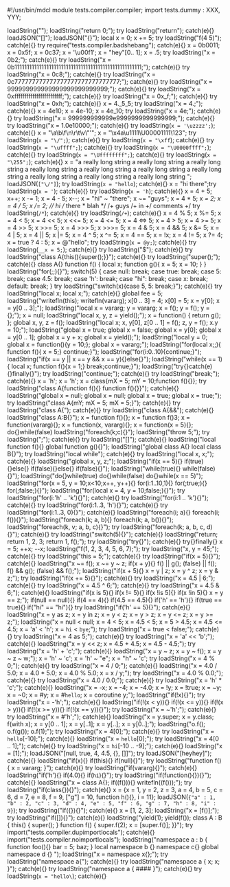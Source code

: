 #!/usr/bin/mdcl
module tests.compiler.compiler;
import tests.dummy : XXX, YYY;

loadString("");
loadString("return 0;");
try loadString("return"); catch(e){}
loadJSON("[]");
loadJSON("{}");
local x = 0;
x += 5;
try loadString("f(4 5)"); catch(e){}
try require("tests.compiler.badshebang"); catch(e){}
x = 0b0011;
x = 0x5f;
x = 0c37;
x = '\u00f1';
x = "hey"[0.. 1];
x = .5;
try loadString("x = 0b2;"); catch(e){}
try loadString("x = 0b1111111111111111111111111111111111111111111111111111;"); catch(e){}
try loadString("x = 0c8;"); catch(e){}
try loadString("x = 0c777777777777777777777777777777;"); catch(e){}
try loadString("x = 999999999999999999999999999;"); catch(e){}
try loadString("x = 0xffffffffffffffffffffffff;"); catch(e){}
try loadString("x = 0x_f;"); catch(e){}
try loadString("x = 0xh;"); catch(e){}
x = 4._5_5;
try loadString("x = 4.;"); catch(e){}
x = 4e10;
x = 4e-10;
x = 4e_10;
try loadString("x = 4e;"); catch(e){}
try loadString("x = 999999999999e9999999999999999;"); catch(e){}
try loadString("x = 1.0e10000;"); catch(e){}
try loadString(`x = '\uzzzz';`); catch(e){}
x = "\a\b\f\n\r\t\v\\\"\'";
x = "\x4a\u1111\U00001111\123";
try loadString(`x = "\/";`); catch(e){}
try loadString(`x = "\xff`); catch(e){}
try loadString(`x = "\uffff";`); catch(e){}
try loadString(`x = "\U0000ffff";`); catch(e){}
try loadString(`x = "\Uffffffff";`); catch(e){}
try loadString(`x = "\255";`); catch(e){}
x = "a really long string a really long string a really long string a really long string a really long string a really long string a really long string a really long string a really long string a really long string ";
loadJSON(`["\/"]`);
try loadString(`x = "hello`); catch(e){}
x = "hi
there";try loadString(`x = '`); catch(e){}
try loadString(`x = 'h`); catch(e){}
x = 4 + 5;
x++;
x -= 1;
x = 4 - 5;
x--;
x = "hi" ~ "there";
x ~= "guys";
x = 4 * 5;
x *= 2;
x = 4 / 5;
x /= 2;
// hi
/* there * blah
 */
/+ guys /+ in +/
comments +/
try loadString(`/*`); catch(e){}
try loadString(`/+`); catch(e){}
x = 4 % 5;
x %= 5;
x = 4 < 5;
x = 4 << 5;
x <<= 5;
x = 4 <= 5;
x = 4 <=> 5;
x = 4 > 5;
x = 4 >= 5;
x = 4 >> 5;
x >>= 5;
x = 4 >>> 5;
x >>>= 5;
x = 4 & 5;
x = 4 && 5;
x &= 5;
x = 4 | 5;
x = 4 || 5;
x |= 5;
x = 4 ^ 5;
x ^= 5;
x = 4 == 5;
x = !x;
x = 4 != 5;
x ?= 4;
x = true ? 4 : 5;
x = @"hello";
try loadString(`x = @y;`); catch(e){}
try loadString(`__x = 5;`); catch(e){}
try loadString("$"); catch(e){}
try loadString("class A{this(){super();}}"); catch(e){}
try loadString("super();"); catch(e){}
class A{}
function f() { local x; function g(){ x = 5; x = 10; } }
loadString("for(;;){}");
switch(5)
{
	case null: break;
	case true: break;
	case 5: break;
	case 4.5: break;
	case 'h': break;
	case "hi": break;
	case x: break;
	default: break;
}
try loadString("switch(x){case 5, 5: break;}"); catch(e){}
try loadString("local x; local x;"); catch(e){}
global fee = 5;
loadString("writefln(this); writefln(vararg); x[0 .. 3] = 4; x[0] = 5; x = y[0]; x = y[0 .. 3];");
loadString("local x = vararg; y = vararg; x = f(); y = f(); y = {};");
x = null;
loadString("local x, y, z = yield();");
x = function() { return g(); };
global x, y, z = f();
loadString("local x; x, y[0], z[0 .. 1] = f(); z, y = f(); x.y = 10;");
loadString("global x = true; global x = false; global x = y[0]; global x = y[0 .. 1]; global x = y + x; global x = yield();");
loadString("local y = 0; global x = function(){y = 10;}; global x = vararg;");
loadString("for(local x;;){ function f(){ x = 5;} continue;}");
loadString("for(i:0..10){continue;}");
loadString("if(x == y || x == y && x == y){}else{}");
loadString("while(x == 1){ local x; function f(){x = 1;} break;continue;}");
loadString("try{}catch(e){}finally{}");
try loadString("continue;"); catch(e){}
try loadString("break;"); catch(e){}
x = 'h'; x = 'h';
x = class{mX = 5; mY = 10;function f(){}};
try loadString("class A{function f(){} function f(){}}"); catch(e){}
loadString("global x = null; global x = null; global x = true; global x = true;");
try loadString("class A{mY; mX = 5; mX = 5;}"); catch(e){}
try loadString("class A{"); catch(e){}
try loadString("class A{&&"); catch(e){}
loadString("class A:B{}");
x = function f(){};
x = function f()3;
x = function(vararg){};
x = function(x, vararg){};
x = function(x = 5){};
do{}while(false)
loadString("foreach(k;c){}");
loadString("throw 5;");
try loadString(";"); catch(e){}
try loadString("[]"); catch(e){}
loadString("local function f(){} global function g(){}");
loadString("global class A{} local class B{}");
try loadString("local while"); catch(e){}
try loadString("local x, x;"); catch(e){}
loadString("global x, y, z;");
loadString("if(x == 5){} if(true){}else{} if(false){}else{} if(false){}");
loadString("while(true){} while(false){}");
loadString("do{}while(true) do{}while(false) do{}while(x == 5)");
loadString("for(x = 5, y = 10;x<10;x++, y++){} for(i:1..10,1){} for(;true;){} for(;false;){}");
loadString("for(local x = 4, y = 10;false;){}");
try loadString("for(i:'h' .. 'k'){}"); catch(e){}
try loadString("for(i:1 .. 'k'){}"); catch(e){}
try loadString("for(i:1..3, 'h'){}"); catch(e){}
try loadString("for(i:1..3, 0){}"); catch(e){}
loadString("foreach(i; a){} foreach(i; f()){}");
loadString("foreach(k; a, b){} foreach(k; a, b()){}");
loadString("foreach(k, v; a, b, c){}");
try loadString("foreach(k; a, b, c, d){}"); catch(e){}
try loadString("switch(5){}"); catch(e){}
loadString("return; return 1, 2, 3; return 1, f();");
try loadString("try{}"); catch(e){}
try{}finally{}
x = 5;
++x;
--x;
loadString("f(1, 2, 3, 4, 5, 6, 7);");
try loadString("x, y = 45;"); catch(e){}
try loadString("this = 5;"); catch(e){}
try loadString("if(x = 5){}"); catch(e){}
loadString("x ~= f(); x ~= y ~ z; if(x + y){} f() || g(); (false) || f(); f() && g(); (false) && f();");
loadString("if(x + 5){} x = y | z; x = y ^ z; x = y & z;");
try loadString("if(x += 5){}"); catch(e){}
try loadString("x = 4.5 | 6;"); catch(e){}
try loadString("x = 4.5 ^ 6;"); catch(e){}
try loadString("x = 4.5 & 6;"); catch(e){}
loadString("if(x is 5){} if(x != 5){} if(x !is 5){} if(x !in 5){} x = y == z;");
if(null == null){} if(4 == 4){} if(4.5 == 4.5){} if('h' == 'h'){} if(true == true){} if("hi" == "hi"){}
try loadString("if('h' == 5){}"); catch(e){}
loadString("x = y as z; x = y in z; x = y < z; x = y > z; x = y <= z; x = y >= z;");
loadString("x = null < null; x = 4 < 5; x = 4.5 < 5; x = 5 > 4.5; x = 4.5 <= 4.5; x = 'a' < 'h'; x = `hi` < `bye`;");
try loadString("x = true < false;"); catch(e){}
try loadString("x = 4 as 5;"); catch(e){}
try loadString("x = 'a' << 'b';"); catch(e){}
loadString("x = y << z; x = 4.5 + 4.5; x = 4.5 - 4.5;");
try loadString("x = 'h' + 'c';"); catch(e){}
loadString("x = y ~ z; x = y ~ f(); x = y ~ z ~ w;");
x = 'h' ~ 'c'; x = 'h' ~ "e"; x = "h" ~ 'c';
try loadString("x = 4 % 0;"); catch(e){}
try loadString("x = 4 / 0;"); catch(e){}
loadString("x = 4.0 / 5.0; x = 4.0 * 5.0; x = 4.0 % 5.0; x = x / y;");
try loadString("x = 4.0 % 0.0;"); catch(e){}
try loadString("x = 4.0 / 0.0;"); catch(e){}
try loadString("x = 'h' * 'c';"); catch(e){}
loadString("x = -x; x = -4; x = -4.0; x = !y; x = !true; x = ~y; x = ~0; x = #y; x = #`hello`; x = coroutine y;");
loadString("if(!x){}");
try loadString("x = -'h';"); catch(e){}
loadString("if(!(x < y)){} if(!(x <= y)){} if(!(x > y)){} if(!(x >= y)){} if(!(x == y)){}");
try loadString("x = ~'h';"); catch(e){}
try loadString("x = #'h';"); catch(e){}
loadString("x = y.super; x = y.class; f(with x); x = y[0 .. 1]; x = y[..1]; x = y[..]; x = y[0..];");
loadString("o.f(); o.f(g()); o.f(1);");
try loadString("x = 4[0];"); catch(e){}
try loadString("x = `hello`[-10];"); catch(e){}
loadString("x = `hello`[0];");
try loadString("x = 4[0 .. 1];"); catch(e){}
try loadString("x = `hi`[-10 .. -9];"); catch(e){}
loadString("x = [1];");
loadJSON("[null, true, 4, 4.5, {}, []]");
try loadJSON("[heyhey]"); catch(e){}
loadString("if(x){} if(this){} if(null){}");
try loadString("function f(){ x = vararg; }"); catch(e){}
try loadString("if(vararg){}"); catch(e){}
loadString("if('h'){} if(4.0){} if(`hi`){}");
try loadString("if(function(){}){}"); catch(e){}
loadString("x = class A{}; if((f())){} writefln((f()));");
try loadString("if(class{}){}"); catch(e){}
x = {x = 1, y = 2, z = 3, a = 4, b = 5, c = 6, d = 7, e = 8, f = 9, ["g"] = 10, function h(){}, i = 11};
loadJSON(`{"a" : 1, "b" : 2, "c" : 3, "d" : 4, "e" : 5, "f" : 6, "g" : 7, "h" : 8, "i" : 9}`);
try loadString("if({}){}"); catch(e){}
x = [1, 2, 3];
loadString("x = [f()];");
try loadString("if([]){}"); catch(e){}
loadString("yield(1); yield(f()); class A : B { this() { super(); } function f() { super.f(2); x = [super.f()]; }}");
try import("tests.compiler.dupimportlocals"); catch(e){}
import("tests.compiler.noimportlocals");
loadString("namespace a : b { function foo(){} bar = 5; baz; } local namespace b {} namespace c{} global namespace d {} ");
loadString("x = namespace x{};");
try loadString("namespace a{"); catch(e){}
try loadString("namespace a { x; x; }"); catch(e){}
try loadString("namespace a { #### }"); catch(e){}
try loadString(`x = "hello\`); catch(e){}